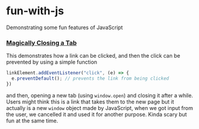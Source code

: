# fun-with-js
Demonstrating some fun features of JavaScript

### [Magically Closing a Tab](https://chiroyce1.github.io/fun-with-js/close-tab/)
This demonstrates how a link can be clicked, and then the click can be prevented by using a simple function
```js
linkElement.addEventListener("click", (e) => {
  e.preventDefault(); // prevents the link from being clicked
})
```
and then, opening a new tab (using `window.open`) and closing it after a while. Users might think this is a link that takes them to the new page but it actually is a new `window` object made by JavaScript, when we got input from the user, we cancelled it and used it for another purpose. Kinda scary but fun at the same time.
